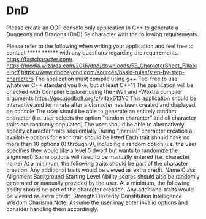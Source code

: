 # DnD
Please create an OOP console only application in C++ to generate a Dungeons and Dragons (DnD) 5e character with the following requirements.

Please refer to the following when writing your application and feel free to contact ***** ****** with any questions regarding the requirements.
https://fastcharacter.com/
https://media.wizards.com/2016/dnd/downloads/5E_CharacterSheet_Fillable.pdf
https://www.dndbeyond.com/sources/basic-rules/step-by-step-characters
The application must compile using g++
Feel free to use whatever C++ standard you like, but at least C++11
The application will be checked with Compiler Explorer using the -Wall and -Wextra compiler arguments
https://gcc.godbolt.org/z/v4zx613Y6
This application should be interactive and terminate after a character has been created and displayed on console
The user should be able to generate an entirely random character (i.e. user selects the option “random character” and all character traits are randomly populated)
The user should be able to alternatively specify character traits sequentially
During “manual” character creation all available options for each trait should be listed
Each trait should have no more than 10 options (0 through 9), including a random option (i.e. the user specifies they would like a level 5 dwarf but wants to randomize the alignment)
Some options will need to be manually entered (i.e. character name)
At a minimum, the following traits should be part of the character creation. Any additional traits would be viewed as extra credit.
Name
Class
Alignment
Background
Starting Level
Ability scores should also be randomly generated or manually provided by the user. At a minimum, the following ability should be part of the character creation. Any additional traits would be viewed as extra credit.
Strength
Dexterity
Constitution
Intelligence
Wisdom
Charisma
Note: Assume the user may enter invalid options and consider handling them accordingly.
